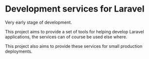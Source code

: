 # Development services for Laravel

Very early stage of development.

This project aims to provide a set of tools for helping develop Laravel applications, the services can of course be used else where.

This project also aims to provide these services for small production deployments.
